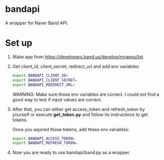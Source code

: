 
# bandapi

A wrapper for Naver Band API.

# Set up

1. Make app from <https://developers.band.us/develop/myapps/list>
1. Get client_id, client_secret, redirect_url and add env
   variables:

    ```bash
    export BANDAPI_CLIENT_ID=
    export BANDAPI_CLIENT_SECRET=
    export BANDAPI_REDIRECT_URL=
    ```

    WARNING: Make sure those env variables are correct.
    I could not find a good way to test if input values are
    correct.

1. After that, you can either get access_token
   and refresh_token by yourself or execute **get_token.py**
   and follow its instructions to get tokens.

   Once you aquired those tokens, add these env variables:

    ```bash
    export BANDAPI_ACCESS_TOKEN=
    export BANDAPI_REFRESH_TOKEN=
    ```

1. Now you are ready to use bandapi/band.py as a wrapper.